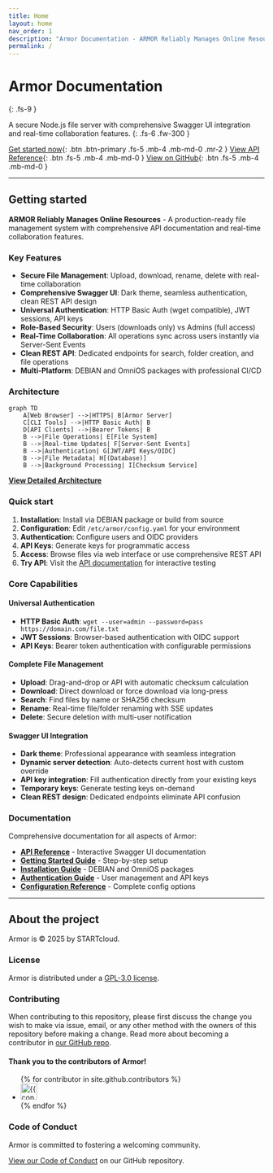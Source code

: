 ```yaml
---
title: Home
layout: home
nav_order: 1
description: "Armor Documentation - ARMOR Reliably Manages Online Resources"
permalink: /
---
```


# Armor Documentation
{: .fs-9 }

A secure Node.js file server with comprehensive Swagger UI integration and real-time collaboration features.
{: .fs-6 .fw-300 }

[Get started now](#getting-started){: .btn .btn-primary .fs-5 .mb-4 .mb-md-0 .mr-2 }
[View API Reference](docs/api/swagger-ui.html){: .btn .fs-5 .mb-4 .mb-md-0 }
[View on GitHub](https://github.com/STARTcloud/armor){: .btn .fs-5 .mb-4 .mb-md-0 }

---

## Getting started

**ARMOR Reliably Manages Online Resources** - A production-ready file management system with comprehensive API documentation and real-time collaboration features.

### Key Features

- **Secure File Management**: Upload, download, rename, delete with real-time collaboration
- **Comprehensive Swagger UI**: Dark theme, seamless authentication, clean REST API design
- **Universal Authentication**: HTTP Basic Auth (wget compatible), JWT sessions, API keys
- **Role-Based Security**: Users (downloads only) vs Admins (full access)
- **Real-Time Collaboration**: All operations sync across users instantly via Server-Sent Events
- **Clean REST API**: Dedicated endpoints for search, folder creation, and file operations
- **Multi-Platform**: DEBIAN and OmniOS packages with professional CI/CD

### Architecture
```mermaid
graph TD
    A[Web Browser] -->|HTTPS| B[Armor Server]
    C[CLI Tools] -->|HTTP Basic Auth| B
    D[API Clients] -->|Bearer Tokens| B
    B -->|File Operations| E[File System]
    B -->|Real-time Updates| F[Server-Sent Events]
    B -->|Authentication| G[JWT/API Keys/OIDC]
    B -->|File Metadata| H[(Database)]
    B -->|Background Processing| I[Checksum Service]
```

**[View Detailed Architecture](architecture/)**

### Quick start

1. **Installation**: Install via DEBIAN package or build from source
2. **Configuration**: Edit `/etc/armor/config.yaml` for your environment
3. **Authentication**: Configure users and OIDC providers
4. **API Keys**: Generate keys for programmatic access
5. **Access**: Browse files via web interface or use comprehensive REST API
6. **Try API**: Visit the [API documentation](docs/api/swagger-ui.html) for interactive testing

### Core Capabilities

#### **Universal Authentication**
- **HTTP Basic Auth**: `wget --user=admin --password=pass https://domain.com/file.txt`
- **JWT Sessions**: Browser-based authentication with OIDC support
- **API Keys**: Bearer token authentication with configurable permissions

#### **Complete File Management**
- **Upload**: Drag-and-drop or API with automatic checksum calculation
- **Download**: Direct download or force download via long-press
- **Search**: Find files by name or SHA256 checksum
- **Rename**: Real-time file/folder renaming with SSE updates
- **Delete**: Secure deletion with multi-user notification

#### **Swagger UI Integration**
- **Dark theme**: Professional appearance with seamless integration
- **Dynamic server detection**: Auto-detects current host with custom override
- **API key integration**: Fill authentication directly from your existing keys
- **Temporary keys**: Generate testing keys on-demand
- **Clean REST design**: Dedicated endpoints eliminate API confusion

### Documentation

Comprehensive documentation for all aspects of Armor:

- **[API Reference](docs/api/)** - Interactive Swagger UI documentation
- **[Getting Started Guide](docs/guides/getting-started/)** - Step-by-step setup
- **[Installation Guide](docs/guides/installation/)** - DEBIAN and OmniOS packages
- **[Authentication Guide](docs/guides/authentication/)** - User management and API keys
- **[Configuration Reference](docs/configuration/)** - Complete config options

---

## About the project

Armor is &copy; 2025 by STARTcloud.

### License

Armor is distributed under a [GPL-3.0 license](https://github.com/STARTcloud/armor/blob/main/LICENSE.md).

### Contributing

When contributing to this repository, please first discuss the change you wish to make via issue, email, or any other method with the owners of this repository before making a change. Read more about becoming a contributor in [our GitHub repo](https://github.com/STARTcloud/armor#contributing).

#### Thank you to the contributors of Armor!

<ul class="list-style-none">
{% for contributor in site.github.contributors %}
  <li class="d-inline-block mr-1">
     <a href="{{ contributor.html_url }}"><img src="{{ contributor.avatar_url }}" width="32" height="32" alt="{{ contributor.login }}"></a>
  </li>
{% endfor %}
</ul>

### Code of Conduct

Armor is committed to fostering a welcoming community.

[View our Code of Conduct](https://github.com/STARTcloud/armor/tree/main/CODE_OF_CONDUCT.md) on our GitHub repository.
